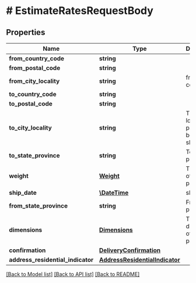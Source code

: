 # # EstimateRatesRequestBody

## Properties

Name | Type | Description | Notes
------------ | ------------- | ------------- | -------------
**from_country_code** | **string** |  |
**from_postal_code** | **string** |  |
**from_city_locality** | **string** | from postal code |
**to_country_code** | **string** |  |
**to_postal_code** | **string** |  |
**to_city_locality** | **string** | The city locality the package is being shipped to |
**to_state_province** | **string** | To state province |
**weight** | [**Weight**](Weight.md) | The weight of the package |
**ship_date** | [**\DateTime**](\DateTime.md) | ship date |
**from_state_province** | **string** | From state province | [optional]
**dimensions** | [**Dimensions**](Dimensions.md) | The dimensions of the package | [optional]
**confirmation** | [**DeliveryConfirmation**](DeliveryConfirmation.md) |  | [optional]
**address_residential_indicator** | [**AddressResidentialIndicator**](AddressResidentialIndicator.md) |  | [optional]

[[Back to Model list]](../../README.md#models) [[Back to API list]](../../README.md#endpoints) [[Back to README]](../../README.md)
